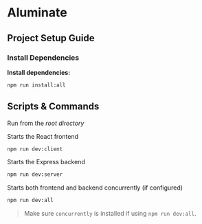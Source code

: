 # Aluminate

## Project Setup Guide
### Install Dependencies

**Install dependencies:**
```bash
npm run install:all
```

## Scripts & Commands
Run from the *root directory* 

Starts the React frontend   
```bash
npm run dev:client
```

Starts the Express backend       
```bash
npm run dev:server
```

Starts both frontend and backend concurrently (if configured) 
```bash
npm run dev:all
```

> Make sure `concurrently` is installed if using `npm run dev:all`.
